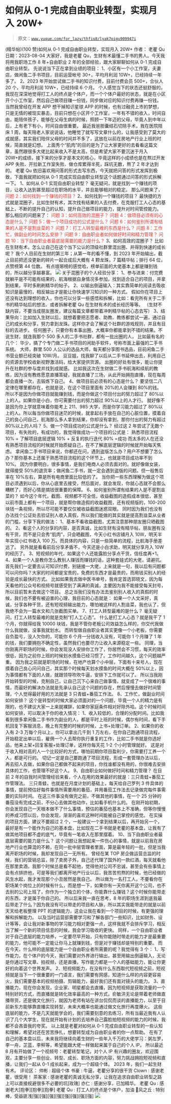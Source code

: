 # 如何从 0-1 完成自由职业转型，实现月入 20W+

> 原文：[`www.yuque.com/for_lazy/thfiu8/lyak7oigu909947i`](https://www.yuque.com/for_lazy/thfiu8/lyak7oigu909947i)

<ne-h2 id="68ec8ef2" data-lake-id="68ec8ef2"><ne-heading-ext><ne-heading-anchor></ne-heading-anchor><ne-heading-fold></ne-heading-fold></ne-heading-ext><ne-heading-content><ne-text id="u21589166">(精华帖)(100 赞)如何从 0-1 完成自由职业转型，实现月入 20W+</ne-text></ne-heading-content></ne-h2> <ne-p id="u0c67e5e2" data-lake-id="u0c67e5e2"><ne-text id="uaae2b176">作者： 老瞿 Qu</ne-text></ne-p> <ne-p id="uf829e9b8" data-lake-id="uf829e9b8"><ne-text id="u58df143d">日期：2023-08-04</ne-text></ne-p> <ne-p id="u1482a538" data-lake-id="u1482a538"><ne-text id="uc4f85a68">大家好，我是老瞿 Qu，生财有术最懂二手书的男人。今天我将用我职场工作 8 年+自由职业 2 年的全部经验，跟大家聊聊如何从 0-1 完成自由职业转型。</ne-text></ne-p> <ne-p id="ud08d6e37" data-lake-id="ud08d6e37"><ne-text id="u80b82e22" ne-bold="true">先说说当下正在拿到业绩的项目：</ne-text></ne-p> <ne-p id="uaaf058da" data-lake-id="uaaf058da"><ne-text id="u9ccb6559">1、小区有一个小工作室，夫妻店，做闲鱼二手书项目，目前运营帐号 30+，平均月利润 10W+，已经持续一年多了。</ne-text></ne-p> <ne-p id="u09b012e8" data-lake-id="u09b012e8"><ne-text id="ub3e83f26">2、2023 年开始尝试做二手书的知识付费，目前付费会员 500+，合伙人 20 个，平均月利润 10W+，已经持续 6 个月。</ne-text></ne-p> <ne-p id="udf3971af" data-lake-id="udf3971af"><ne-text id="u7a5f185f">个人感觉当下的状态还挺舒服的，我现在深深地觉得</ne-text><ne-text id="u8a385b20" ne-bold="true">打工人的终点是个体户，而一个个体户最好的状态，就是在小区开个小工作室，然后自己做项目赚一份钱，同步做对应的知识付费再赚一份钱</ne-text><ne-text id="u0bf3f4c5">。</ne-text></ne-p> <ne-p id="u3f50fec2" data-lake-id="u3f50fec2"><ne-text id="ud6107d28">当然我曾经在开发 APP 想干掉知识星球 APP 的时候，也有过融资上市的梦想，只是无情的被现实暴击，目前只想在小区开个工作室，一年有不错的收入，时间自由，能陪伴孩子，能够在父母生病的时候，照顾一下年迈的父母，毕竟人到中年以后，上有老下有小，时间自由很重要。</ne-text></ne-p> <ne-p id="u8ad23701" data-lake-id="u8ad23701"><ne-text id="uf216f0dd" ne-bold="true">最近我爸胆囊结石切除手术，我在医院陪床 1 周，每天陪老人家说说话，他睡觉了就写写文章什么的，让我感受到了莫大的成就感，其实我们陪伴父母的时间并不多了，这放在以前在房地产行业上班的时候，简直就是幻想。</ne-text></ne-p> <ne-p id="u64e87aae" data-lake-id="u64e87aae"><ne-text id="u22e16e36">上面秀个“肌肉”的目的是为了让大家更好的去看看这篇文章，虽然跟很多大佬比起来收入不是太高，但是希望大家不要沉迷于月入 20W+的成绩，接下来的分享才是本文的核心，毕竟这样的小成绩也是在熬过开发 APP 失败、开拉新工作室失败、做仓库累得半死，踩坑无数，熬了 2 年才达到的。</ne-text></ne-p> <ne-p id="uabd1be33" data-lake-id="uabd1be33"><ne-text id="ufe046a0a">老瞿 Qu 依旧喜欢用问答的形式去写东西，今天就把问答的形式发挥到极致，下面我就把如何从 0-1 完成实现自由职业转型这个话题通过问答的形式拆解一下。</ne-text></ne-p> <ne-h3 id="0dcd36dc" data-lake-id="0dcd36dc"><ne-heading-ext><ne-heading-anchor></ne-heading-anchor><ne-heading-fold></ne-heading-fold></ne-heading-ext><ne-heading-content><ne-text id="u8b9a5b7e">1、如何从 0-1 实现自由职业转型？</ne-text></ne-heading-content></ne-h3> <ne-p id="u8c72cdc9" data-lake-id="u8c72cdc9"><ne-text id="u5f91c201">毫无疑问，就是找到一个赚钱的项目，让收入达到甚至超过在职场的水平，并且能够相对的稳定。</ne-text></ne-p> <ne-p id="u8aaac3c0" data-lake-id="u8aaac3c0"><ne-text id="u9ea0edbd">那么问题来了，</ne-text><ne-text id="ud748fa70" style="color: rgb(216, 57, 49);">问题 2：如何找到一个赚钱的项目？</ne-text></ne-p> <ne-h3 id="29c1794d" data-lake-id="29c1794d"><ne-heading-ext><ne-heading-anchor></ne-heading-anchor><ne-heading-fold></ne-heading-fold></ne-heading-ext><ne-heading-content><ne-text id="u16737cbb">2、如何找到一个赚钱的项目？</ne-text></ne-heading-content></ne-h3> <ne-p id="u5520d55d" data-lake-id="u5520d55d"><ne-text id="u717cdc57">最快捷的方式就是混圈子，比如生财有术，其次找有结果的人去付费，在克服打工人心态的基础上，不断的提升自己的认知，提升自己做项目的能力，提升对时间管控能力。</ne-text></ne-p> <ne-p id="u27cca23e" data-lake-id="u27cca23e"><ne-text id="ud760694d">那么相应的问题来了：</ne-text></ne-p> <ne-p id="u1abb63a6" data-lake-id="u1abb63a6"><ne-text id="u8536a1dc" style="color: rgb(216, 57, 49);">问题 3：如何高效的混圈子？</ne-text></ne-p> <ne-p id="uaea1e5d6" data-lake-id="uaea1e5d6"><ne-text id="ub47e302d" style="color: rgb(216, 57, 49);">问题 4：做项目必须有的心态是什么？</ne-text></ne-p> <ne-p id="ud403cf05" data-lake-id="ud403cf05"><ne-text id="u59c2dc9a" style="color: rgb(216, 57, 49);">问题 5：做一个项目成功的公式是什么？</ne-text></ne-p> <ne-p id="ue64dca48" data-lake-id="ue64dca48"><ne-text id="ua2531efc" style="color: rgb(216, 57, 49);">问题 6：如何鉴别所谓有结果的人是不是割韭菜的？</ne-text></ne-p> <ne-p id="u62ae7ecf" data-lake-id="u62ae7ecf"><ne-text id="u71595f40" style="color: rgb(216, 57, 49);">问题 7：打工人转型最难的东西是什么？</ne-text></ne-p> <ne-p id="uc9e2587d" data-lake-id="uc9e2587d"><ne-text id="u304dc841" style="color: rgb(216, 57, 49);">问题 8：工作忙，做副业的时间怎么安排？</ne-text></ne-p> <ne-p id="udb6b7f9f" data-lake-id="udb6b7f9f"><ne-text id="u3276d765" style="color: rgb(216, 57, 49);">问题 9：自由职业者如何做好时间和精力管理？</ne-text></ne-p> <ne-p id="ua4c3322f" data-lake-id="ua4c3322f"><ne-text id="uf2640837" style="color: rgb(216, 57, 49);">问题 10：当下自由职业者最底层需要的能力是什么？</ne-text></ne-p> <ne-h3 id="fe25de51" data-lake-id="fe25de51"><ne-heading-ext><ne-heading-anchor></ne-heading-anchor><ne-heading-fold></ne-heading-fold></ne-heading-ext><ne-heading-content><ne-text id="ubd58d43d">3、如何高效的混圈子？</ne-text></ne-heading-content></ne-h3> <ne-p id="ub5f583cd" data-lake-id="ub5f583cd"><ne-text id="u260bf979">比如在生财有术，怎么让自己在这个当下公认的顶级社群里混出圈、并得到快速的成长呢？</ne-text></ne-p> <ne-p id="u39a2f2fc" data-lake-id="u39a2f2fc"><ne-text id="u99ef8592">我个人目前在生财的第三年；从第一年的看不懂，到 2023 年开始输出，截止目前把还没更新的碎片一起合成后大概有 4 颗龙珠，7 篇精华帖；排行 64 位，点赞榜第 44 位数。</ne-text></ne-p> <ne-p id="ue27cfa52" data-lake-id="ue27cfa52"><ne-text id="u66a8a136" ne-bold="true">有点琅琊榜的感觉哈，榜单前面的大佬基本上都是赚到钱的，所以越分享越暴富。</ne-text></ne-p> <ne-p id="uf1c319bb" data-lake-id="uf1c319bb"><ne-card data-card-name="image" data-card-type="inline" id="NukHW" data-event-boundary="card">![](img/827e9f5aa93ea2b57380155a0d6cb723.png)  <ne-p id="uf15845fb" data-lake-id="uf15845fb"><ne-text id="u6d86fb49">关于混圈子的个人经验分享：</ne-text></ne-p> <ne-p id="ua1184852" data-lake-id="ua1184852"><ne-text id="u094c0309">1、参与进来：付完费就躺平是不可能有结果的，航海根据自身情况多参加，找到适合自己的项目，并拿到结果，平时多刷刷精华的帖子。</ne-text></ne-p> <ne-p id="u278b92b7" data-lake-id="u278b92b7"><ne-text id="u4d57a0de">2、以输出倒逼输入：其实靠简单的阅读去吸收知识是最慢的，相反输出才是能让你快速学习知识的一种方式。</ne-text></ne-p> <ne-p id="uea9cb389" data-lake-id="uea9cb389"><ne-text id="uc71770dd">假如你在项目上还没有达到理想的收入，你也可以分享一些感悟和拆解，比如：看完所有关于二手书的精华帖后的想法、或者拆解老瞿 Qu 在生财有术的成长经历等等。</ne-text></ne-p> <ne-p id="u40fdf361" data-lake-id="u40fdf361"><ne-text id="u74c74a56" ne-bold="true">（生财不缺内容，不要当成朋友圈发，建议每篇文章都带着冲刺精华帖的心态去写）</ne-text></ne-p> <ne-p id="u3d36e77a" data-lake-id="u3d36e77a"><ne-text id="u6a266014">3、结果导向：比如加入生财以后，就想着要把志愿者、助教、教练都尝试一遍，通过自己的成长和分享，努力拿到龙珠。这样你才会了解这个社群的游戏规则，并且有目标的去进步。</ne-text></ne-p> <ne-p id="udb58db09" data-lake-id="udb58db09"><ne-text id="ua15b889c">任何圈子，只要你有本事出圈，大概率你都能拿到不错的结果。不说生财，就连我那个 500 多人的二手书社群，都有一批出圈的人，</ne-text></ne-p> <ne-p id="u9d23d780" data-lake-id="u9d23d780"><ne-text id="u01e5294b">比如最有名的几个：</ne-text></ne-p> <ne-p id="ub1f4702d" data-lake-id="ub1f4702d"><ne-text id="u7abbd509">华少，搞了个专门做二手书项目的闲助手软件，号称市面上最强的二手书系统。</ne-text></ne-p> <ne-p id="u47239cca" data-lake-id="u47239cca"><ne-text id="ufd868b94">大师，群里 500 人公认的选品大师，每天都分享图书选品，目前闲鱼二手书营业额已经突破 10W/月。</ne-text></ne-p> <ne-p id="ucfc2909a" data-lake-id="ucfc2909a"><ne-text id="u24f827f0">豆豆姐，找我聊了以后从二手书延伸出去，利用自己的资源去学校收新视野激活码，给大家提供货源。</ne-text></ne-p> <ne-p id="udf0ea1f0" data-lake-id="udf0ea1f0"><ne-text id="uf9684201">出圈的好处有很多，能让你提升在社群的参与度并找到成就感。</ne-text></ne-p> <ne-p id="u0031a7bf" data-lake-id="u0031a7bf"><ne-text id="u65707fb0" ne-bold="true">比如我这次在生财做二手书航海和续航的教练，因为没有教练愿意直播答疑，我就直播了三场，从此开始拥抱直播，现在每周都会直播一次，去锻炼下自己。</ne-text></ne-p> <ne-h3 id="c372b87b" data-lake-id="c372b87b"><ne-heading-ext><ne-heading-anchor></ne-heading-anchor><ne-heading-fold></ne-heading-fold></ne-heading-ext><ne-heading-content><ne-text id="ub501bc80">4、做项目前必须有的心态是什么？</ne-text></ne-heading-content></ne-h3> <ne-p id="ud79dc3d3" data-lake-id="ud79dc3d3"><ne-text id="u7a2bfcf7">要坚信二八定律在哪里都存在，也就是说，在这个项目里面有 20%的人会赚到 80%的钱。</ne-text><ne-text id="u274bb374" ne-bold="true">所以不是因为你做项目就能赚到钱，而是你做这个项目付出的努力超过了 80%以上的人。</ne-text><ne-text id="udcda6571">如果你是小白，你可需要付出的努力超过 90%以上的人才行。</ne-text></ne-p> <ne-p id="ub200c234" data-lake-id="ub200c234"><ne-text id="u047b5afa">就好像不是因为你上学就意味着你能考上 211、985 大学，而是你学习能力超过了 80%以上的人。所以每当你做项目迷茫的时候，就拿起右手放在自己的心脏位置，摸着自己的良心问自己，航海那么多人拿到结果，你却没有拿到，那你付出的努力有超过 80%以上的人吗？</ne-text></ne-p> <ne-h3 id="a5ba22d9" data-lake-id="a5ba22d9"><ne-heading-ext><ne-heading-anchor></ne-heading-anchor><ne-heading-fold></ne-heading-fold></ne-heading-ext><ne-heading-content><ne-text id="u6d32bfc3">5、做一个项目成功的公式是什么？</ne-text></ne-heading-content></ne-h3> <ne-p id="u2a2f6f7e" data-lake-id="u2a2f6f7e"><ne-text id="u4c83337d">经过这 2 年尝试了无数个项目，有失败的，有成功的，我觉得做成功一个项目的公式是：</ne-text></ne-p> <ne-p id="ufaf762b2" data-lake-id="ufaf762b2"><ne-text id="u772e1e4d" ne-bold="true">熟悉项目流程 10% + 了解项目底层逻辑 10% + 反复的执行迭代 80% =成功</ne-text></ne-p> <ne-p id="u0446881a" data-lake-id="u0446881a"><ne-text id="uee1e4518">而太多的人在还没有熟悉项目流程的时候就开始质疑自己，在不了解底层逻辑的时候就开始每天焦虑。</ne-text></ne-p> <ne-p id="u546c3c0a" data-lake-id="u546c3c0a"><ne-text id="u61b580ae">拿闲鱼二手书项目来说，你都还在问，遇到盗版怎么办？用户不想要了怎么办？那你基本上还属于熟悉项目流程的这个环节上，也就是项目成功率不到 10%。</ne-text></ne-p> <ne-p id="u69606bab" data-lake-id="u69606bab"><ne-text id="u05f24ccc">因为你要明白，很多事情，是我们电商人必须去面对的。就好像做女装，就得接受 50%的退货率；做闲鱼二手书，就一定会遇到盗版的问题。但一般售后率在 10%左右，算是所有电商里面比较低的了。</ne-text></ne-p> <ne-p id="u13f1bc62" data-lake-id="u13f1bc62"><ne-text id="ub126046b">当你把一些东西理解为做这个项目必须遇到以后，你从心底里去接受，然后面对，就会发现，你就心态就不会那么糟糕了，而好心情是搞钱很重要的保障。</ne-text></ne-p> <ne-h3 id="428954d5" data-lake-id="428954d5"><ne-heading-ext><ne-heading-anchor></ne-heading-anchor><ne-heading-fold></ne-heading-fold></ne-heading-ext><ne-heading-content><ne-text id="u56a2518f">6、如何鉴别所谓有结果的人是不是割韭菜的？</ne-text></ne-heading-content></ne-h3> <ne-p id="u9c0eb2d4" data-lake-id="u9c0eb2d4"><ne-text id="u0e8e545a">如今这个年代，截图、视频都不可全信，收益截图的造假成本很低，甚至以前市面上都有一个项目，就是帮你做造假的收益截图，还有视频版的，100-200 块钱一条视频，所以尽可能不要仅仅被收益截图迷惑双眼。</ne-text></ne-p> <ne-p id="u8abcb72c" data-lake-id="u8abcb72c"><ne-text id="ufb05049d">同时因为我们也没有办法找个公证处去验证别人收入真假，</ne-text><ne-text id="u0ba65413" ne-bold="true">所以我们能做的其实就是提高割韭菜从业者的门槛，分享下我的做法：</ne-text></ne-p> <ne-p id="u3531d37d" data-lake-id="u3531d37d"><ne-text id="u56bbce72">1、基本不看收益截图，尤其注意那种朋友圈只晒截图的。</ne-text></ne-p> <ne-p id="u237a46f1" data-lake-id="u237a46f1"><ne-text id="u68bf9458">2、看这个人的分享的内容，是否真诚，比如生财有没有精华帖，朋友圈有没有干货，而不是只会秀“肌肉”，只会晒截图，今天小红书店铺月入 10W，明天半年实现小红书收入 100 万。而具体的内容，只是一些简单的流程，比航海手册差远了。</ne-text></ne-p> <ne-p id="ucfb54ccf" data-lake-id="ucfb54ccf"><ne-text id="u5e6a226c">另外就是看看前后分享矛盾不，今天还是小白求助，明天就分享月入 10W 的经历了。</ne-text></ne-p> <ne-p id="u1e1d03b8" data-lake-id="u1e1d03b8"><ne-text id="u122411b1">3、短视频的年代，如果这个人还能露脸分享点干货，信任度再+1。</ne-text></ne-p> <ne-p id="u72e8314b" data-lake-id="u72e8314b"><ne-text id="u235e7ccd">4、如果一个人是教你怎么教别人赚钱而赚钱的话，这种套娃式的大佬，请避坑。</ne-text></ne-p> <ne-p id="ue0889437" data-lake-id="ue0889437"><ne-text id="u2a13c391">首先我们一定要去认可知识付费，别链接一大佬，上来就是一句，我以后有问题都可以问你吗？大家的时间都是宝贵的，免费的东西才是最贵的，而用钱买别人的经验是成长最快的方式。</ne-text></ne-p> <ne-p id="u621a3cdd" data-lake-id="u621a3cdd"><ne-text id="uef0d29a1">比如如果我去做中医书单号，我肯定首选郭晓文，因为每天看他的公众号和视频号就感受到了满满的真诚，主要因为我不能接受每天封号，所以目前暂未去做这个项目。</ne-text></ne-p> <ne-p id="u043070ce" data-lake-id="u043070ce"><ne-text id="ucf4cd5b6">总之当我们没有办法去鉴别别人收入的真假的时候，我们也不要有被迫害的心理，我目前的心态就是：</ne-text></ne-p> <ne-p id="u038ce74d" data-lake-id="u038ce74d"><ne-text id="u59e6a578" ne-bold="true">如果一个人文采好，真诚，分享各种干货，还有短视频输出能力，哪怕被这样的人割韭菜，我也认了，但我绝不会为一篇水文和几张截图买单。</ne-text></ne-p> <ne-h3 id="16898f61" data-lake-id="16898f61"><ne-heading-ext><ne-heading-anchor></ne-heading-anchor><ne-heading-fold></ne-heading-fold></ne-heading-ext><ne-heading-content><ne-text id="u133722d7">7、打工人转型最难的是什么？</ne-text></ne-heading-content></ne-h3> <ne-p id="ue7fe0236" data-lake-id="ue7fe0236"><ne-text id="u6aa102e1">毫无疑问，打工人转型最难的就是克制“打人工心态”。</ne-text></ne-p> <ne-p id="u3eaf988f" data-lake-id="u3eaf988f"><ne-text id="u891a4094">什么是打工人心态？就是我干了 1 个月，你就得给我 10000 块钱，我是不管你老板公司效益怎么样的，你交代我做什么我就做，没事我就划水。</ne-text></ne-p> <ne-p id="u03ad84ce" data-lake-id="u03ad84ce"><ne-text id="ud6c640ac">而转型做自由职业者其实更像一个小老板，你需要自负盈亏，没人欠你的，可能你 6 个月一分钱收入没有，可能你 1 个月赚了 1 年的钱，我们要拥抱不确定性，虽然我们也要尽力让收入来源稳定一些。</ne-text></ne-p> <ne-p id="uc50f0f26" data-lake-id="uc50f0f26"><ne-text id="u0fd30378">同理，当你刚离开职场的时候，你会发现没人安排你工作了，你居然会不习惯，每天的效率很低，因为之前你上班的时候划水摸鱼已经习惯了。工作时间越久，这个问题越严重。</ne-text></ne-p> <ne-p id="uc931cd7f" data-lake-id="uc931cd7f"><ne-text id="u381798b3">因为我之前就是职场的时候，在地产也算个小中层，下面有十来号人，现在摸着自己良心问问自己，其实那个时候每天划水摸鱼的时间大概在 50%以上，因为事情都有下面的人做，就跟领导吹吹牛逼，安排下工作就可以了。</ne-text></ne-p> <ne-p id="ua1f3b42b" data-lake-id="ua1f3b42b"><ne-text id="ucb19e93f">所以当我刚开始转型的时候，克制自己，让自己沉下心来自己做事情，就变成了一个很难的事情，而最好的解决办法就是先承认自己这个问题的存在，然后慢慢去做好时间管理，个人觉得最好用的方法就是 3 只青蛙+番茄工作法。</ne-text></ne-p> <ne-h3 id="9c41955b" data-lake-id="9c41955b"><ne-heading-ext><ne-heading-anchor></ne-heading-anchor><ne-heading-fold></ne-heading-fold></ne-heading-ext><ne-heading-content><ne-text id="ufb6fccec">8、工作忙，做副业时间如何安排？</ne-text></ne-heading-content></ne-h3> <ne-p id="u9cd09827" data-lake-id="u9cd09827"><ne-text id="u8f048239">这个是转型的时候大家必须面对的一个问题，毕竟一个人的精力是有限的，也不建议大家一上来就裸辞，如果你家庭条件相对好除外哈。这个时候时间如何安排，可以取决于你的收入情况：</ne-text></ne-p> <ne-p id="ua6173c59" data-lake-id="ua6173c59"><ne-text id="uaa885ee9">1、收入较低的，合理的分配时间。比如我看到很多拿闲鱼二手书作为副业的人，都是平时上班的时候，偶尔有时间，看下手机回复下客服消息，晚上有完整的时候的时候，上书+处理订单。</ne-text></ne-p> <ne-p id="uad1ea85c" data-lake-id="uad1ea85c"><ne-text id="ud47e27ca">2、如果你的收入有 2-3 万每个月以上，你可以拿出几千到 1 万左右，在你自己跑通项目流程，开始稳定出单以后，雇佣一个人去帮你执行重复的工作，比如二手书就是你选好品，他来上架+回复客服+处理订单，这样你每天花 1-2 个小时管理就好。</ne-text></ne-p> <ne-p id="u11dc181e" data-lake-id="u11dc181e"><ne-text id="u34369bfb">这是对于收入相对高的人一个比较好的方式，哪怕前期你项目盈利少，你需要打工养一个人，都是可行的。</ne-text></ne-p> <ne-p id="u8ee3bc1d" data-lake-id="u8ee3bc1d"><ne-text id="uf504d40e">切记一定是自己要跑通了项目流程，形成一套管理办法以后，再去招人去做，如果你自己都做不起来的项目，你找谁都没有用的，你很难去安排具体的工作，也管理不好这个人。</ne-text></ne-p> <ne-h3 id="0b380711" data-lake-id="0b380711"><ne-heading-ext><ne-heading-anchor></ne-heading-anchor><ne-heading-fold></ne-heading-fold></ne-heading-ext><ne-heading-content><ne-text id="ub219cb83">9、自由职业如何做好时间和精力管理？</ne-text></ne-heading-content></ne-h3> <ne-p id="u34f28714" data-lake-id="u34f28714"><ne-text id="ufaa5afc0">在目前 2 年的自我时间管理经验来看，个人在用的效果最好的就是：三只青蛙+番茄工作管理法。</ne-text></ne-p> <ne-p id="ud5edad51" data-lake-id="ud5edad51"><ne-text id="uc35f83e3">三只青蛙，也就是在月度计划的基础上，每天给自己罗列 3 件具体的事情，提前预估好每件事情所需要用的番茄，并用番茄工作法去记录做完每件事需要的实际时间。</ne-text></ne-p> <ne-p id="u875f5f15" data-lake-id="u875f5f15"><ne-text id="u2b0ce979" ne-bold="true">在这三件事没有做完之前，不做其他的事情，在一个 25 分钟的番茄没有完成之前，不分心去做其他动作，比如看手机什么的。</ne-text></ne-p> <ne-p id="uc250233a" data-lake-id="uc250233a"><ne-text id="ua8e895f7">在刚开始初期，你会发现自己一天根本做不了什么事情，预估的番茄也基本上不准确，但等你慢慢的养成习惯以后，你会发现，渐渐的喜欢这种时间能被自己掌控的感觉。</ne-text></ne-p> <ne-p id="u9c324139" data-lake-id="u9c324139"><ne-text id="u8f4026c6">在实操的项目方面，建议不要超过 2 个，一般建议一个拿到结果以后，再开始另一个，最好是有一个能作为自己的基本盘，比如现在二手书就是老瞿的基本盘，让我有了做其他项目都不虚的底气，毕竟有一笔收入在那里摆着。</ne-text></ne-p> <ne-h3 id="71952d30" data-lake-id="71952d30"><ne-heading-ext><ne-heading-anchor></ne-heading-anchor><ne-heading-fold></ne-heading-fold></ne-heading-ext><ne-heading-content><ne-text id="ue0f773c1">10、当下自由职业者最底层需要的能力是什么？</ne-text></ne-heading-content></ne-h3> <ne-p id="u734a3215" data-lake-id="u734a3215"><ne-text id="u3a61565a">这个问题让我想起来一件伤心的事情，就是以前我在房地产行业也算混的不赖，在同一批中层管理者里面，算是最年轻的一批，但是当我离开职场的时候，我却发现自己一无所有。</ne-text></ne-p> <ne-p id="uda0f15ab" data-lake-id="uda0f15ab"><ne-text id="ud7239b16">曾经在某 TOP 房企做运营总监的时候，我们的营销总监，除了卖房子外，自己还代理了国外的一款红酒，每天就看他在那里卖酒，我那个时候总是看不起他，觉得他对公司不忠诚，甚至会有些事情上会有点排挤他，可是等我们都离开地产行业以后，我苦苦煎熬的时候，他已经做的风生水起，我才发现那个小丑居然是我自己。</ne-text></ne-p> <ne-p id="ub1e70df4" data-lake-id="ub1e70df4"><ne-text id="u9f24fbce">所以做为一名打工人，不要看你在职场某个岗位上的时候有什么，而是想一下，如果你有一天你离开这个公司，也不去别的公司上班了，你作为一个独立的个体，你能靠什么赚钱？这个时候你能带走的东西，才是属于你自己的。</ne-text></ne-p> <ne-p id="u1c564679" data-lake-id="u1c564679"><ne-text id="u8064392f">所以后来我一直在思考，8 年的职场生涯到底我最后带走了什么？因为我没有可以带走的项目和人脉，所以其实我能带走的就是以前天天给老板整理 PPT 的逻辑能力，这会让我在看到一个项目的时候，有更强的理解和拆解能力。</ne-text></ne-p> <ne-p id="u643bbb54" data-lake-id="u643bbb54"><ne-text id="u8756d079">以及当时运营部需要学习和了解各部门一些知识，比如财务、设计等等，会让我对新事物的学习能力相对更强一点，这样我就不会排斥学习，相反当了解一个新的项目信息的时候，我会学习吸收的更快。</ne-text></ne-p> <ne-p id="u247fe377" data-lake-id="u247fe377"><ne-text id="uf0fcc712">同样，一个自由职业者对于自己底层的能力培养，一定要尽早开始，只有你能随时带走的能力才是最重要的能力，他可能不一定能让你马上就赚到钱，但是对于赚钱却是特别的重要。</ne-text></ne-p> <ne-p id="u59688286" data-lake-id="u59688286"><ne-text id="u3c029d25" ne-bold="true">而在今天，什么样的底层能力是一个自由职业者所需要的呢？我觉得有 3 个：</ne-text></ne-p> <ne-p id="udf882750" data-lake-id="udf882750"><ne-text id="ua9780b27">1、写作能力，在个体户的今天，我们需要对外界进行输出，甚至用输出倒逼输入，无论是你通过写文章、拍视频，还是直播，写作能力都是一个人的基础能力，能让你更好的向着这个世界发声。</ne-text></ne-p> <ne-p id="u00f2d3b3" data-lake-id="u00f2d3b3"><ne-text id="u7b54f400">2、短视频能力，在没有什么东西取代短视频之前，短视频就是当下一个很重要的一门语言，我们需要有网感，知道什么样的内容更容易火，我们需要基本的视频拍摄、剪辑能力，最好我们还有面对镜头的能力。</ne-text></ne-p> <ne-p id="u6a42a545" data-lake-id="u6a42a545"><ne-text id="ue22f21e0">3、直播能力，现在你会发现，企业家、明星都会去直播，因为短视频是获取流量的一个特别好的方式，而直播就是转化效率最高的一种方式，俞敏洪无论是带着老师做直播带货，还是做文化旅行，就因为老师有站在讲台侃侃而谈的直播能力，以至于目前新东方能够靠直播实现转型，未来大概率也能通过做文化旅行再度爆火。</ne-text></ne-p> <ne-p id="u1d820dce" data-lake-id="u1d820dce"><ne-text id="ue96177ad">这些底层的能力，不是几天就能学会的，我们需要刻意的去练习，所有当最近我有人认识了几个大学生，现在就开始有计划的去培养自己露脸拍短视频的能力的时候，我都不会吝啬我的夸奖。</ne-text></ne-p> <ne-p id="u4e5a42f7" data-lake-id="u4e5a42f7"><ne-text id="u50a842eb">以上就是老瞿对如何从 0-1 完成自由职业转型的一些认知和理解，希望对还在苦苦挣扎，想要转型成为自由职业者的你一点帮助。</ne-text></ne-p> <ne-p id="ucf24ff47" data-lake-id="ucf24ff47"><ne-text id="u1cbd6601">在有了自己的基本盘以后，未来我将继续向着生财的一些年入千万的大佬学习：粥左罗，李一舟，芷蓝，李鲆等，希望能跟大佬一样做起来属于自己的个人 IP。</ne-text></ne-p> <ne-p id="u53a2b8b5" data-lake-id="u53a2b8b5"><ne-text id="u9c2e51fd">所以最近 8 月有开始做了一个视频号：</ne-text><ne-text id="uf088a226" ne-bold="true">老瞿转型笔记</ne-text><ne-text id="ud455813d">，对个人 IP 有兴趣的圈友，欢迎围观，主要分享一些创业、转型、成长、职场方面的内容，努力挑战拥抱短视频和直播，让我们一起从 0-1 成长起来，成为一个超级个体。</ne-text></ne-p> <ne-p id="uf60d62d2" data-lake-id="uf60d62d2"><ne-text id="u4650fa27">2023 年，我们一起生财有术。</ne-text></ne-p> <ne-hole id="u227c1687" data-lake-id="u227c1687"><ne-card data-card-name="hr" data-card-type="block" id="Dy0V1" data-event-boundary="card"><ne-p id="uce3c66f4" data-lake-id="uce3c66f4"><ne-text id="u6627cf67">评论区：</ne-text></ne-p> <ne-p id="ue2bd25e5" data-lake-id="ue2bd25e5"><ne-text id="uf75c09e7">帅彬 : 超级个体</ne-text> <ne-text id="u81d9e92d">书豪 : 牛逼，老瞿分享的很干货</ne-text> <ne-text id="u23d29dc3">Clown : 感谢老瞿，很受用！</ne-text> <ne-text id="u5bdeb982">茶客家 : 感谢老瞿的真诚无私分享，让我在追求自由职业转型之路上可以直接规避很多不必要的坑[玫瑰]</ne-text> <ne-text id="ub3ece82b">亦仁 : 感谢分享，已加精华。</ne-text> <ne-text id="ubd815352">老瞿 Qu : 感谢老大[抱拳][抱拳][抱拳]</ne-text> <ne-text id="uea9803b4">老瞿 Qu : 打工人的终点是个体户，加油</ne-text> <ne-text id="u6d55fc83">风之丘 : 特别棒，受益匪浅[强][强][强][强][强][强][强][强]</ne-text></ne-p> <ne-p id="ue32f2eb6" data-lake-id="ue32f2eb6"><ne-card data-card-name="image" data-card-type="inline" id="DFAFe" data-event-boundary="card">![](img/894d30a529e7c37bcd3392323c99941c.png)  <ne-hole id="uc77dcef4" data-lake-id="uc77dcef4"><ne-card data-card-name="hr" data-card-type="block" id="hUVN8" data-event-boundary="card"></ne-card></ne-hole></ne-card></ne-p></ne-card></ne-hole></ne-card></ne-p>